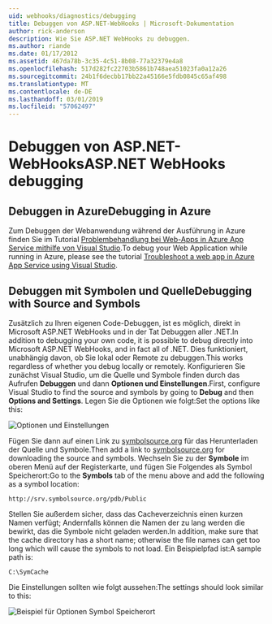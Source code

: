 ```yaml
---
uid: webhooks/diagnostics/debugging
title: Debuggen von ASP.NET-WebHooks | Microsoft-Dokumentation
author: rick-anderson
description: Wie Sie ASP.NET WebHooks zu debuggen.
ms.author: riande
ms.date: 01/17/2012
ms.assetid: 467da78b-3c35-4c51-8b08-77a32379e4a8
ms.openlocfilehash: 517d282fc22703b5861b748aea51023fa0a12a26
ms.sourcegitcommit: 24b1f6decbb17bb22a45166e5fdb0845c65af498
ms.translationtype: MT
ms.contentlocale: de-DE
ms.lasthandoff: 03/01/2019
ms.locfileid: "57062497"
---
```

# <a name="aspnet-webhooks-debugging"></a><span data-ttu-id="2b9e9-103">Debuggen von ASP.NET-WebHooks</span><span class="sxs-lookup"><span data-stu-id="2b9e9-103">ASP.NET WebHooks debugging</span></span>  

## <a name="debugging-in-azure"></a><span data-ttu-id="2b9e9-104">Debuggen in Azure</span><span class="sxs-lookup"><span data-stu-id="2b9e9-104">Debugging in Azure</span></span>

<span data-ttu-id="2b9e9-105">Zum Debuggen der Webanwendung während der Ausführung in Azure finden Sie im Tutorial [Problembehandlung bei Web-Apps in Azure App Service mithilfe von Visual Studio](https://azure.microsoft.com/documentation/articles/web-sites-dotnet-troubleshoot-visual-studio/#webserverlogs).</span><span class="sxs-lookup"><span data-stu-id="2b9e9-105">To debug your Web Application while running in Azure, please see the tutorial [Troubleshoot a web app in Azure App Service using Visual Studio](https://azure.microsoft.com/documentation/articles/web-sites-dotnet-troubleshoot-visual-studio/#webserverlogs).</span></span>

## <a name="debugging-with-source-and-symbols"></a><span data-ttu-id="2b9e9-106">Debuggen mit Symbolen und Quelle</span><span class="sxs-lookup"><span data-stu-id="2b9e9-106">Debugging with Source and Symbols</span></span>

<span data-ttu-id="2b9e9-107">Zusätzlich zu Ihren eigenen Code-Debuggen, ist es möglich, direkt in Microsoft ASP.NET WebHooks und in der Tat Debuggen aller .NET.</span><span class="sxs-lookup"><span data-stu-id="2b9e9-107">In addition to debugging your own code, it is possible to debug directly into Microsoft ASP.NET WebHooks, and in fact all of .NET.</span></span> <span data-ttu-id="2b9e9-108">Dies funktioniert, unabhängig davon, ob Sie lokal oder Remote zu debuggen.</span><span class="sxs-lookup"><span data-stu-id="2b9e9-108">This works regardless of whether you debug locally or remotely.</span></span> <span data-ttu-id="2b9e9-109">Konfigurieren Sie zunächst Visual Studio, um die Quelle und Symbole finden durch das Aufrufen **Debuggen** und dann **Optionen und Einstellungen**.</span><span class="sxs-lookup"><span data-stu-id="2b9e9-109">First, configure Visual Studio to find the source and symbols by going to **Debug** and then **Options and Settings**.</span></span> <span data-ttu-id="2b9e9-110">Legen Sie die Optionen wie folgt:</span><span class="sxs-lookup"><span data-stu-id="2b9e9-110">Set the options like this:</span></span>

![Optionen und Einstellungen](_static/SourceSymbols.png)

<span data-ttu-id="2b9e9-112">Fügen Sie dann auf einen Link zu [symbolsource.org](http://symbolsource.org) für das Herunterladen der Quelle und Symbole.</span><span class="sxs-lookup"><span data-stu-id="2b9e9-112">Then add a link to [symbolsource.org](http://symbolsource.org) for downloading the source and symbols.</span></span> <span data-ttu-id="2b9e9-113">Wechseln Sie zu der **Symbole** im oberen Menü auf der Registerkarte, und fügen Sie Folgendes als Symbol Speicherort:</span><span class="sxs-lookup"><span data-stu-id="2b9e9-113">Go to the **Symbols** tab of the menu above and add the following as a symbol location:</span></span>

```
http://srv.symbolsource.org/pdb/Public
```

<span data-ttu-id="2b9e9-114">Stellen Sie außerdem sicher, dass das Cacheverzeichnis einen kurzen Namen verfügt; Andernfalls können die Namen der zu lang werden die bewirkt, das die Symbole nicht geladen werden.</span><span class="sxs-lookup"><span data-stu-id="2b9e9-114">In addition, make sure that the cache directory has a short name; otherwise the file names can get too long which will cause the symbols to not load.</span></span> <span data-ttu-id="2b9e9-115">Ein Beispielpfad ist:</span><span class="sxs-lookup"><span data-stu-id="2b9e9-115">A sample path is:</span></span>

```
C:\SymCache
```

<span data-ttu-id="2b9e9-116">Die Einstellungen sollten wie folgt aussehen:</span><span class="sxs-lookup"><span data-stu-id="2b9e9-116">The settings should look similar to this:</span></span>

![Beispiel für Optionen Symbol Speicherort](_static/SymSource.png)
